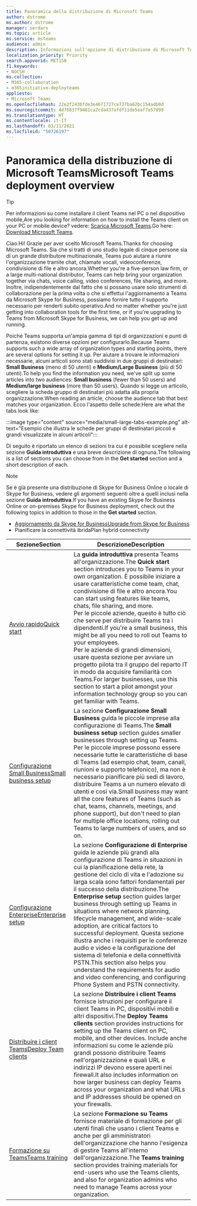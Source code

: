 ```yaml
---
title: Panoramica della distribuzione di Microsoft Teams
author: dstrome
ms.author: dstrome
manager: serdars
ms.topic: article
ms.service: msteams
audience: admin
description: Informazioni sull'opzione di distribuzione di Microsoft Teams più appropriata.
localization_priority: Priority
search.appverid: MET150
f1.keywords:
- NOCSH
ms.collection:
- M365-collaboration
- m365initiative-deployteams
appliesto:
- Microsoft Teams
ms.openlocfilehash: 22e2f243bfde3e4671727ce737ba62bc154adb0d
ms.sourcegitcommit: 4d76837f9481ca2cda437afdf11de5eaf7a57d99
ms.translationtype: HT
ms.contentlocale: it-IT
ms.lasthandoff: 03/11/2021
ms.locfileid: "50726197"
---
```

# <a name="microsoft-teams-deployment-overview"></a><span data-ttu-id="eab6d-103">Panoramica della distribuzione di Microsoft Teams</span><span class="sxs-lookup"><span data-stu-id="eab6d-103">Microsoft Teams deployment overview</span></span>

> [!TIP]
> <span data-ttu-id="eab6d-104">Per informazioni su come installare il client Teams nel PC o nel dispositivo mobile,</span><span class="sxs-lookup"><span data-stu-id="eab6d-104">Are you looking for information on how to install the Teams client on your PC or mobile device?</span></span> <span data-ttu-id="eab6d-105">vedere: [Scarica Microsoft Teams](https://www.microsoft.com/microsoft-teams/download-app).</span><span class="sxs-lookup"><span data-stu-id="eab6d-105">Go here: [Download Microsoft Teams](https://www.microsoft.com/microsoft-teams/download-app).</span></span>

<span data-ttu-id="eab6d-106">Ciao.</span><span class="sxs-lookup"><span data-stu-id="eab6d-106">Hi!</span></span> <span data-ttu-id="eab6d-107">Grazie per aver scelto Microsoft Teams.</span><span class="sxs-lookup"><span data-stu-id="eab6d-107">Thanks for choosing Microsoft Teams.</span></span> <span data-ttu-id="eab6d-108">Sia che si tratti di uno studio legale di cinque persone sia di un grande distributore multinazionale, Teams può aiutare a riunire l'organizzazione tramite chat, chiamate vocali, videoconferenze, condivisione di file e altro ancora.</span><span class="sxs-lookup"><span data-stu-id="eab6d-108">Whether you're a five-person law firm, or a large multi-national distributor, Teams can help bring your organization together via chats, voice calling, video conferences, file sharing, and more.</span></span> <span data-ttu-id="eab6d-109">Inoltre, indipendentemente dal fatto che si possano usare solo strumenti di collaborazione per la prima volta o che si effettui l'aggiornamento a Teams da Microsoft Skype for Business, possiamo fornire tutto il supporto necessario per renderti subito operativo.</span><span class="sxs-lookup"><span data-stu-id="eab6d-109">And no matter whether you're just getting into collaboration tools for the first time, or if you're upgrading to Teams from Microsoft Skype for Business, we can help you get up and running.</span></span>

<span data-ttu-id="eab6d-110">Poiché Teams supporta un'ampia gamma di tipi di organizzazioni e punti di partenza, esistono diverse opzioni per configurarlo.</span><span class="sxs-lookup"><span data-stu-id="eab6d-110">Because Teams supports such a wide array of organization types and starting points, there are several options for setting it up.</span></span> <span data-ttu-id="eab6d-111">Per aiutare a trovare le informazioni necessarie, alcuni articoli sono stati suddivisi in due gruppi di destinatari: **Small Business** (meno di 50 utenti) e **Medium/Large Business** (più di 50 utenti).</span><span class="sxs-lookup"><span data-stu-id="eab6d-111">To help you find the information you need, we've split up some articles into two audiences: **Small business** (fewer than 50 users) and **Medium/large business** (more than 50 users).</span></span> <span data-ttu-id="eab6d-112">Quando si legge un articolo, scegliere la scheda gruppo di destinatari più adatta alla propria organizzazione.</span><span class="sxs-lookup"><span data-stu-id="eab6d-112">When reading an article, choose the audience tab that best matches your organization.</span></span> <span data-ttu-id="eab6d-113">Ecco l'aspetto delle schede:</span><span class="sxs-lookup"><span data-stu-id="eab6d-113">Here are what the tabs look like:</span></span>

:::image type="content" source="media/small-large-tabs-example.png" alt-text="Esempio che illustra le schede per gruppi di destinatari piccoli e grandi visualizzate in alcuni articoli":::

<span data-ttu-id="eab6d-115">Di seguito è riportato un elenco di sezioni tra cui è possibile scegliere nella sezione **Guida introduttiva** e una breve descrizione di ognuna.</span><span class="sxs-lookup"><span data-stu-id="eab6d-115">The following is a list of sections you can choose from in the **Get started** section and a short description of each.</span></span>

> [!NOTE]
> <span data-ttu-id="eab6d-116">Se è già presente una distribuzione di Skype for Business Online o locale di Skype for Business, vedere gli argomenti seguenti oltre a quelli inclusi nella sezione **Guida introduttiva**.</span><span class="sxs-lookup"><span data-stu-id="eab6d-116">If you have an existing Skype for Business Online or on-premises Skype for Business deployment, check out the following topics in addition to those in the **Get started** section.</span></span>
>
> - [<span data-ttu-id="eab6d-117">Aggiornamento da Skype for Business</span><span class="sxs-lookup"><span data-stu-id="eab6d-117">Upgrade from Skype for Business</span></span>](upgrade-start-here.md)
> - <span data-ttu-id="eab6d-118">Pianificare la connettività ibrida</span><span class="sxs-lookup"><span data-stu-id="eab6d-118">Plan hybrid connectivity</span></span>

|<span data-ttu-id="eab6d-119">Sezione</span><span class="sxs-lookup"><span data-stu-id="eab6d-119">Section</span></span>  |<span data-ttu-id="eab6d-120">Descrizione</span><span class="sxs-lookup"><span data-stu-id="eab6d-120">Description</span></span>  |
|---------|---------|
|[<span data-ttu-id="eab6d-121">Avvio rapido</span><span class="sxs-lookup"><span data-stu-id="eab6d-121">Quick start</span></span>](get-started-with-teams-quick-start.md)     | <span data-ttu-id="eab6d-122">La **guida introduttiva** presenta Teams all'organizzazione.</span><span class="sxs-lookup"><span data-stu-id="eab6d-122">The **Quick start** section introduces you to Teams in your own organization.</span></span> <span data-ttu-id="eab6d-123">È possibile iniziare a usare caratteristiche come team, chat, condivisione di file e altro ancora.</span><span class="sxs-lookup"><span data-stu-id="eab6d-123">You can start using features like teams, chats, file sharing, and more.</span></span> <br><span data-ttu-id="eab6d-124">Per le piccole aziende, questo è tutto ciò che serve per distribuire Teams tra i dipendenti.</span><span class="sxs-lookup"><span data-stu-id="eab6d-124">If you're a small business, this might be all you need to roll out Teams to your employees.</span></span> <br><span data-ttu-id="eab6d-125">Per le aziende di grandi dimensioni, usare questa sezione per avviare un progetto pilota tra il gruppo del reparto IT in modo da acquisire familiarità con Teams.</span><span class="sxs-lookup"><span data-stu-id="eab6d-125">For larger businesses, use this section to start a pilot amongst your information technology group so you can get familiar with Teams.</span></span>        |
|[<span data-ttu-id="eab6d-126">Configurazione Small Business</span><span class="sxs-lookup"><span data-stu-id="eab6d-126">Small business setup</span></span>](deploy-small-business.md)| <span data-ttu-id="eab6d-127">La sezione **Configurazione Small Business** guida le piccole imprese alla configurazione di Teams.</span><span class="sxs-lookup"><span data-stu-id="eab6d-127">The **Small business setup** section guides smaller businesses through setting up Teams.</span></span> <span data-ttu-id="eab6d-128">Per le piccole imprese possono essere necessarie tutte le caratteristiche di base di Teams (ad esempio chat, team, canali, riunioni e supporto telefonico), ma non è necessario pianificare più sedi di lavoro, distribuire Teams a un numero elevato di utenti e così via.</span><span class="sxs-lookup"><span data-stu-id="eab6d-128">Small business may want all the core features of Teams (such as chat, teams, channels, meetings, and phone support), but don't need to plan for multiple office locations, rolling out Teams to large numbers of users, and so on.</span></span>
|[<span data-ttu-id="eab6d-129">Configurazione Enterprise</span><span class="sxs-lookup"><span data-stu-id="eab6d-129">Enterprise setup</span></span>](deploy-enterprise-overview.md)     | <span data-ttu-id="eab6d-130">La sezione **Configurazione di Enterprise** guida le aziende più grandi alla configurazione di Teams in situazioni in cui la pianificazione della rete, la gestione del ciclo di vita e l'adozione su larga scala sono fattori fondamentali per il successo della distribuzione.</span><span class="sxs-lookup"><span data-stu-id="eab6d-130">The **Enterprise setup** section guides larger business through setting up Teams in situations where network planning, lifecycle management, and wide-scale adoption, are critical factors to successful deployment.</span></span> <span data-ttu-id="eab6d-131">Questa sezione illustra anche i requisiti per le conferenze audio e video e la configurazione del sistema di telefonia e della connettività PSTN.</span><span class="sxs-lookup"><span data-stu-id="eab6d-131">This section also helps you understand the requirements for audio and video conferencing, and configuring Phone System and PSTN connectivity.</span></span>         |
|[<span data-ttu-id="eab6d-132">Distribuire i client Teams</span><span class="sxs-lookup"><span data-stu-id="eab6d-132">Deploy Team clients</span></span>](get-clients.md)     | <span data-ttu-id="eab6d-133">La sezione **Distribuire i client Teams** fornisce istruzioni per configurare il client Teams in PC, dispositivi mobili e altri dispositivi.</span><span class="sxs-lookup"><span data-stu-id="eab6d-133">The **Deploy Teams clients** section provides instructions for setting up the Teams client on PC, mobile, and other devices.</span></span> <span data-ttu-id="eab6d-134">Include anche informazioni su come le aziende più grandi possono distribuire Teams nell'organizzazione e quali URL e indirizzi IP devono essere aperti nei firewall.</span><span class="sxs-lookup"><span data-stu-id="eab6d-134">It also includes information on how larger business can deploy Teams across your organization and what URLs and IP addresses should be opened on your firewalls.</span></span>       |
|[<span data-ttu-id="eab6d-135">Formazione su Teams</span><span class="sxs-lookup"><span data-stu-id="eab6d-135">Teams training</span></span>](training-microsoft-teams-landing-page.md)     | <span data-ttu-id="eab6d-136">La sezione **Formazione su Teams** fornisce materiale di formazione per gli utenti finali che usano i client Teams e anche per gli amministratori dell'organizzazione che hanno l'esigenza di gestire Teams all'interno dell'organizzazione.</span><span class="sxs-lookup"><span data-stu-id="eab6d-136">The **Teams training** section provides training materials for end-users who use the Teams clients, and also for organization admins who need to manage Teams across your organization.</span></span>        |
